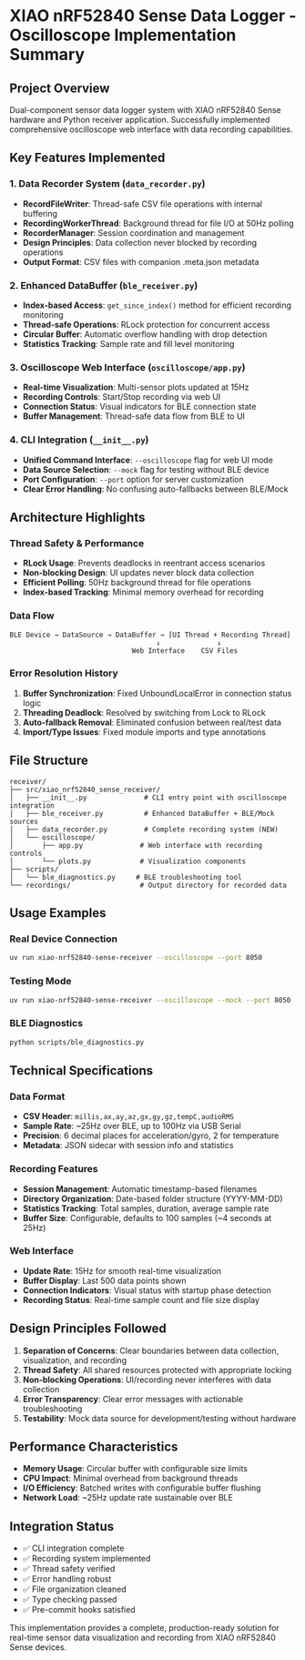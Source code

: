 # XIAO nRF52840 Sense Data Logger - Oscilloscope Implementation Summary

## Project Overview

Dual-component sensor data logger system with XIAO nRF52840 Sense hardware and Python receiver application. Successfully implemented comprehensive oscilloscope web interface with data recording capabilities.

## Key Features Implemented

### 1. Data Recorder System (`data_recorder.py`)

- **RecordFileWriter**: Thread-safe CSV file operations with internal buffering
- **RecordingWorkerThread**: Background thread for file I/O at 50Hz polling
- **RecorderManager**: Session coordination and management
- **Design Principles**: Data collection never blocked by recording operations
- **Output Format**: CSV files with companion .meta.json metadata

### 2. Enhanced DataBuffer (`ble_receiver.py`)

- **Index-based Access**: `get_since_index()` method for efficient recording monitoring
- **Thread-safe Operations**: RLock protection for concurrent access
- **Circular Buffer**: Automatic overflow handling with drop detection
- **Statistics Tracking**: Sample rate and fill level monitoring

### 3. Oscilloscope Web Interface (`oscilloscope/app.py`)

- **Real-time Visualization**: Multi-sensor plots updated at 15Hz
- **Recording Controls**: Start/Stop recording via web UI
- **Connection Status**: Visual indicators for BLE connection state
- **Buffer Management**: Thread-safe data flow from BLE to UI

### 4. CLI Integration (`__init__.py`)

- **Unified Command Interface**: `--oscilloscope` flag for web UI mode
- **Data Source Selection**: `--mock` flag for testing without BLE device
- **Port Configuration**: `--port` option for server customization
- **Clear Error Handling**: No confusing auto-fallbacks between BLE/Mock

## Architecture Highlights

### Thread Safety & Performance

- **RLock Usage**: Prevents deadlocks in reentrant access scenarios
- **Non-blocking Design**: UI updates never block data collection
- **Efficient Polling**: 50Hz background thread for file operations
- **Index-based Tracking**: Minimal memory overhead for recording

### Data Flow

```
BLE Device → DataSource → DataBuffer → [UI Thread + Recording Thread]
                                    ↓              ↓
                              Web Interface    CSV Files
```

### Error Resolution History

1. **Buffer Synchronization**: Fixed UnboundLocalError in connection status logic
2. **Threading Deadlock**: Resolved by switching from Lock to RLock
3. **Auto-fallback Removal**: Eliminated confusion between real/test data
4. **Import/Type Issues**: Fixed module imports and type annotations

## File Structure

```
receiver/
├── src/xiao_nrf52840_sense_receiver/
│   ├── __init__.py              # CLI entry point with oscilloscope integration
│   ├── ble_receiver.py          # Enhanced DataBuffer + BLE/Mock sources
│   ├── data_recorder.py         # Complete recording system (NEW)
│   └── oscilloscope/
│       ├── app.py              # Web interface with recording controls
│       └── plots.py            # Visualization components
├── scripts/
│   └── ble_diagnostics.py     # BLE troubleshooting tool
└── recordings/                 # Output directory for recorded data
```

## Usage Examples

### Real Device Connection

```bash
uv run xiao-nrf52840-sense-receiver --oscilloscope --port 8050
```

### Testing Mode

```bash
uv run xiao-nrf52840-sense-receiver --oscilloscope --mock --port 8050
```

### BLE Diagnostics

```bash
python scripts/ble_diagnostics.py
```

## Technical Specifications

### Data Format

- **CSV Header**: `millis,ax,ay,az,gx,gy,gz,tempC,audioRMS`
- **Sample Rate**: ~25Hz over BLE, up to 100Hz via USB Serial
- **Precision**: 6 decimal places for acceleration/gyro, 2 for temperature
- **Metadata**: JSON sidecar with session info and statistics

### Recording Features

- **Session Management**: Automatic timestamp-based filenames
- **Directory Organization**: Date-based folder structure (YYYY-MM-DD)
- **Statistics Tracking**: Total samples, duration, average sample rate
- **Buffer Size**: Configurable, defaults to 100 samples (~4 seconds at 25Hz)

### Web Interface

- **Update Rate**: 15Hz for smooth real-time visualization
- **Buffer Display**: Last 500 data points shown
- **Connection Indicators**: Visual status with startup phase detection
- **Recording Status**: Real-time sample count and file size display

## Design Principles Followed

1. **Separation of Concerns**: Clear boundaries between data collection, visualization, and recording
2. **Thread Safety**: All shared resources protected with appropriate locking
3. **Non-blocking Operations**: UI/recording never interferes with data collection
4. **Error Transparency**: Clear error messages with actionable troubleshooting
5. **Testability**: Mock data source for development/testing without hardware

## Performance Characteristics

- **Memory Usage**: Circular buffer with configurable size limits
- **CPU Impact**: Minimal overhead from background threads
- **I/O Efficiency**: Batched writes with configurable buffer flushing
- **Network Load**: ~25Hz update rate sustainable over BLE

## Integration Status

- ✅ CLI integration complete
- ✅ Recording system implemented
- ✅ Thread safety verified
- ✅ Error handling robust
- ✅ File organization cleaned
- ✅ Type checking passed
- ✅ Pre-commit hooks satisfied

This implementation provides a complete, production-ready solution for real-time sensor data visualization and recording from XIAO nRF52840 Sense devices.
